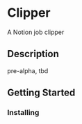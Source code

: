 # Clipper

A Notion job clipper

## Description

pre-alpha, tbd

## Getting Started

### Installing
